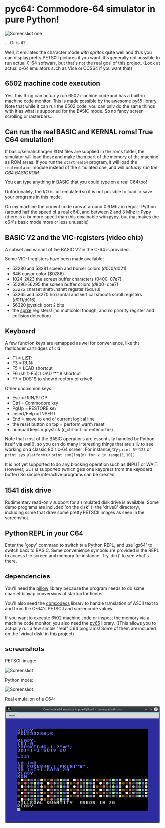 # pyc64: Commodore-64 simulator in pure Python!

![Screenshot one](demo_screenshot1.png)

... Or is it?

Well, it emulates the character mode *with sprites* quite well and thus you can display pretty PETSCII pictures if you want.
It's generally not possible to run actual C-64 software, but that's not the real goal
of this project. (Look at actual c-64 emulators such as Vice or CCS64 if you want that)


## 6502 machine code execution

Yes, this thing can actually run 6502 machine code and
has a built-in machine code monitor.
This is made possible by the awesome [py65](https://github.com/mnaberez/py65) library. 
Note that while it can run the 6502 code,
you can only do the same things with it as what is supported
for the BASIC mode. So no fancy screen scrolling or rasterbars...


## Can run the real BASIC and KERNAL roms! True C64 emulation! 

If basic/kernal/chargen ROM files are supplied in the roms folder,
the simulator will load these and make them part of the memory of the machine as ROM areas.
If you run the ``startreal64`` program, it will load the ``realemulator`` module
instead of the simulated one, and will *actually run the C64 BASIC ROM*. 

You can type anything in BASIC that you could type on a real C64 too!

Unfortunately, the I/O is not emulated so it is not possible to load or save
your programs in this mode.

On my machine the current code runs at around 0.6 Mhz in regular Python 
(around half the speed of a real c64),
and between 2 and 3 Mhz in Pypy (there is a lot more speed than this obtainable
with pypy, but that makes the c64's basic mode more or less unusable)


## BASIC V2 and the VIC-registers (video chip)

A subset and variant of the BASIC V2 in the C-64 is provided.

Some VIC-II registers have been made available:

- 53280 and 53281 screen and border colors ($d020/$d021)
- 646 cursor color ($0286)
- 1024-2023 the screen buffer characters ($0400-$07e7) 
- 55296-56295 the screen buffer colors ($d800-$dbe7)
- 53272 charset shift/unshift register ($d018)
- 53265 and 53270 horizontal and vertical smooth scroll registers ($d011/$d016)
- 56320 joystick port 2 bits
- the [sprite](https://www.c64-wiki.com/wiki/Sprite) registers! (no multicolor though, and no priority register and collision detection)


## Keyboard

A few function keys are remapped as wel for convenience, like the fastloader cartridges of old:

- F1 = LIST:
- F3 = RUN:
- F5 = LOAD shortcut
- F6 (shift-F5): LOAD "*",8  shortcut
- F7 = DOS"$ to show directory of drive8

Other uncommon keys:
- Esc = RUN/STOP
- Ctrl = Commodore key
- PgUp = RESTORE key
- Insert/Help = INSERT
- End = move to end of current logical line
- the reset button on top = perform warm reset
- numpad keys = joystick (r_ctrl or 0 or enter = fire)

Note that most of the BASIC operations are essentially handled by Python itself via eval(),
so you can do many interesting things that are silly to see working on a classic 80's c-64 screen.
For instance, try ``print 5**123``  or ``print sys.platform`` or ``print sum(log(x) for x in range(1,10))``

It is not yet supported to do any blocking operation such as INPUT or WAIT.
However, GET *is* supported (which gets one keypress from the keyboard buffer)
So simple interactive programs can be created.


## 1541 disk drive

Rudimentary read-only support for a simulated disk drive is available.
Some demo programs are included 'on the disk' (=the 'drive8' directory),
including some that draw some pretty PETSCII images as seen in the
screenshot.


## Python REPL in your C64

Enter the 'gopy' command to switch to a Python REPL, and use 'go64' to switch back to BASIC.
Some convenience symbols are provided in the REPL to access the screen
and memory for instance. Try 'dir()' to see what's there.


## dependencies

You'll need the [pillow](https://pillow.readthedocs.io) library because 
the program needs to do some charset bitmap conversions at startup for tkinter.

You'll also need the [cbmcodecs](https://github.com/dj51d/cbmcodecs) library to handle
translation of ASCII text to and from the C-64's PETSCII and screencode values.

If you want to execute 6502 machine code or inspect the memory via a
machine code monitor, you also need the [py65](https://github.com/mnaberez/py65) library. 
()This allows you to actually run a few simple "real" C64 programs! Some of them 
are included on the 'virtual disk' in this project)

## screenshots

PETSCII image:

![Screenshot](demo_screenshot2.png)

Python mode:

![Screenshot](demo_screenshot3.png)

Real emulation of a C64:

![Screenshot](demo_screenshot4.png)
